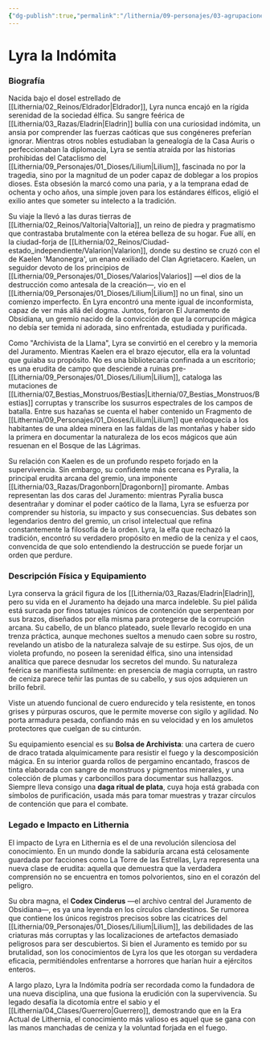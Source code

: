 ```yaml
---
{"dg-publish":true,"permalink":"/lithernia/09-personajes/03-agrupaciones/el-juramento-de-obsidiana/lyra-la-indomita/","tags":["[lithernia","personajes","El Juramento de Obsidiana","Eladrin"]}
---
```


# Lyra la Indómita

### Biografía

Nacida bajo el dosel estrellado de [[Lithernia/02_Reinos/Eldrador\|Eldrador]], Lyra nunca encajó en la rígida serenidad de la sociedad élfica. Su sangre feérica de [[Lithernia/03_Razas/Eladrin\|Eladrin]] bullía con una curiosidad indómita, un ansia por comprender las fuerzas caóticas que sus congéneres preferían ignorar. Mientras otros nobles estudiaban la genealogía de la Casa Auris o perfeccionaban la diplomacia, Lyra se sentía atraída por las historias prohibidas del Cataclismo del [[Lithernia/09_Personajes/01_Dioses/Lilium\|Lilium]], fascinada no por la tragedia, sino por la magnitud de un poder capaz de doblegar a los propios dioses. Esta obsesión la marcó como una paria, y a la temprana edad de ochenta y ocho años, una simple joven para los estándares élficos, eligió el exilio antes que someter su intelecto a la tradición.

Su viaje la llevó a las duras tierras de [[Lithernia/02_Reinos/Valtoria\|Valtoria]], un reino de piedra y pragmatismo que contrastaba brutalmente con la etérea belleza de su hogar. Fue allí, en la ciudad-forja de [[Lithernia/02_Reinos/Ciudad-estado_independiente/Valarion\|Valarion]], donde su destino se cruzó con el de Kaelen 'Manonegra', un enano exiliado del Clan Agrietacero. Kaelen, un seguidor devoto de los principios de [[Lithernia/09_Personajes/01_Dioses/Valarios\|Valarios]] —el dios de la destrucción como antesala de la creación—, vio en el [[Lithernia/09_Personajes/01_Dioses/Lilium\|Lilium]] no un final, sino un comienzo imperfecto. En Lyra encontró una mente igual de inconformista, capaz de ver más allá del dogma. Juntos, forjaron El Juramento de Obsidiana, un gremio nacido de la convicción de que la corrupción mágica no debía ser temida ni adorada, sino enfrentada, estudiada y purificada.

Como "Archivista de la Llama", Lyra se convirtió en el cerebro y la memoria del Juramento. Mientras Kaelen era el brazo ejecutor, ella era la voluntad que guiaba su propósito. No es una bibliotecaria confinada a un escritorio; es una erudita de campo que desciende a ruinas pre-[[Lithernia/09_Personajes/01_Dioses/Lilium\|Lilium]], cataloga las mutaciones de [[Lithernia/07_Bestias_Monstruos/Bestias\|Lithernia/07_Bestias_Monstruos/Bestias]] corruptas y transcribe los susurros espectrales de los campos de batalla. Entre sus hazañas se cuenta el haber contenido un Fragmento de [[Lithernia/09_Personajes/01_Dioses/Lilium\|Lilium]] que enloquecía a los habitantes de una aldea minera en las faldas de las montañas y haber sido la primera en documentar la naturaleza de los ecos mágicos que aún resuenan en el Bosque de las Lágrimas.

Su relación con Kaelen es de un profundo respeto forjado en la supervivencia. Sin embargo, su confidente más cercana es Pyralia, la principal erudita arcana del gremio, una imponente [[Lithernia/03_Razas/Dragonborn\|Dragonborn]] piromante. Ambas representan las dos caras del Juramento: mientras Pyralia busca desentrañar y dominar el poder caótico de la llama, Lyra se esfuerza por comprender su historia, su impacto y sus consecuencias. Sus debates son legendarios dentro del gremio, un crisol intelectual que refina constantemente la filosofía de la orden. Lyra, la elfa que rechazó la tradición, encontró su verdadero propósito en medio de la ceniza y el caos, convencida de que solo entendiendo la destrucción se puede forjar un orden que perdure.

### Descripción Física y Equipamiento

Lyra conserva la grácil figura de los [[Lithernia/03_Razas/Eladrin\|Eladrin]], pero su vida en el Juramento ha dejado una marca indeleble. Su piel pálida está surcada por finos tatuajes rúnicos de contención que serpentean por sus brazos, diseñados por ella misma para protegerse de la corrupción arcana. Su cabello, de un blanco plateado, suele llevarlo recogido en una trenza práctica, aunque mechones sueltos a menudo caen sobre su rostro, revelando un atisbo de la naturaleza salvaje de su estirpe. Sus ojos, de un violeta profundo, no poseen la serenidad élfica, sino una intensidad analítica que parece desnudar los secretos del mundo. Su naturaleza feérica se manifiesta sutilmente: en presencia de magia corrupta, un rastro de ceniza parece teñir las puntas de su cabello, y sus ojos adquieren un brillo febril.

Viste un atuendo funcional de cuero endurecido y tela resistente, en tonos grises y púrpuras oscuros, que le permite moverse con sigilo y agilidad. No porta armadura pesada, confiando más en su velocidad y en los amuletos protectores que cuelgan de su cinturón.

Su equipamiento esencial es su **Bolsa de Archivista**: una cartera de cuero de draco tratada alquímicamente para resistir el fuego y la descomposición mágica. En su interior guarda rollos de pergamino encantado, frascos de tinta elaborada con sangre de monstruos y pigmentos minerales, y una colección de plumas y carboncillos para documentar sus hallazgos. Siempre lleva consigo una **daga ritual de plata**, cuya hoja está grabada con símbolos de purificación, usada más para tomar muestras y trazar círculos de contención que para el combate.

### Legado e Impacto en Lithernia

El impacto de Lyra en Lithernia es el de una revolución silenciosa del conocimiento. En un mundo donde la sabiduría arcana está celosamente guardada por facciones como La Torre de las Estrellas, Lyra representa una nueva clase de erudita: aquella que demuestra que la verdadera comprensión no se encuentra en tomos polvorientos, sino en el corazón del peligro.

Su obra magna, el **Codex Cinderus** —el archivo central del Juramento de Obsidiana—, es ya una leyenda en los círculos clandestinos. Se rumorea que contiene los únicos registros precisos sobre las cicatrices del [[Lithernia/09_Personajes/01_Dioses/Lilium\|Lilium]], las debilidades de las criaturas más corruptas y las localizaciones de artefactos demasiado peligrosos para ser descubiertos. Si bien el Juramento es temido por su brutalidad, son los conocimientos de Lyra los que les otorgan su verdadera eficacia, permitiéndoles enfrentarse a horrores que harían huir a ejércitos enteros.

A largo plazo, Lyra la Indómita podría ser recordada como la fundadora de una nueva disciplina, una que fusiona la erudición con la supervivencia. Su legado desafía la dicotomía entre el sabio y el [[Lithernia/04_Clases/Guerrero\|Guerrero]], demostrando que en la Era Actual de Lithernia, el conocimiento más valioso es aquel que se gana con las manos manchadas de ceniza y la voluntad forjada en el fuego.
